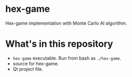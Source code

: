 # hex-game
Hex-game implementation with Monte Carlo AI algorithm.

# What's in this repository
- `hex-game` executable. Run from bash as `./hex-game`. 
- source for hex-game. 
- Qt project file. 

